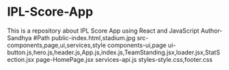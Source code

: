 # IPL-Score-App
This is a repository about IPL Score App using React and JavaScript
Author-Sandhya
#Path
public-index.html,stadium.jpg
src-components,page,ui,services,style
components-ui,page
ui-button.js,hero.js,header.js,App.js,index.js,TeamStanding.jsx,loader.jsx,StatSection.jsx
page-HomePage.jsx
services-api.js
styles-style.css,footer.css
